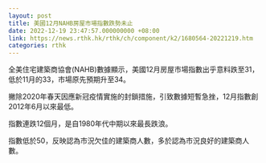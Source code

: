 ```yaml
---
layout: post
title: 美國12月NAHB房屋市場指數跌勢未止
date: 2022-12-19 23:47:57.000000000 +08:00
link: https://news.rthk.hk/rthk/ch/component/k2/1680564-20221219.htm
categories: rthk
---
```


全美住宅建築商協會(NAHB)數據顯示，美國12月房屋市場指數出乎意料跌至31，低於11月的33，市場原先預期升至34。

撇除2020年春天因應新冠疫情實施的封鎖措施，引致數據短暫急挫，12月指數創2012年6月以來最低。

指數連跌12個月，是自1980年代中期以來最長跌浪。

指數低於50，反映認為市況欠佳的建築商人數，多於認為市況良好的建築商人數。
